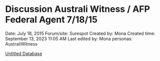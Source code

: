 # Discussion Australi Witness / AFP Federal Agent 7/18/15

Date: July 18, 2015
Forum/site: Surespot
Created by: Mona
Created time: September 13, 2023 11:05 AM
Last edited by: Mona
personas: AustraliWitness

[Untitled Database](Discussion%20Australi%20Witness%20AFP%20Federal%20Agent%207%2018%2061258993eb044cb680e4de270208e46b/Untitled%20Database%20d5b74b7c13834d989ac4d64047baa68c.csv)